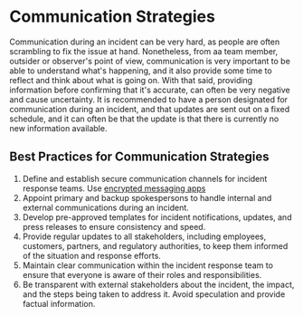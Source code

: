 # Communication Strategies

Communication during an incident can be very hard, as people are often scrambling to fix the issue at hand. Nonetheless, from aa team member, outsider or observer's point of view, communication is very important to be able to understand what's happening, and it also provide some time to reflect and think about what is going on. With that said, providing information before confirming that it's accurate, can often be very negative and cause uncertainty. It is recommended to have a person designated for communication during an incident, and that updates are sent out on a fixed schedule, and it can often be that the update is that there is currently no new information available.

## Best Practices for Communication Strategies

1. Define and establish secure communication channels for incident response teams. Use [encrypted messaging apps](../encryption/communication-encryption.md)
2. Appoint primary and backup spokespersons to handle internal and external communications during an incident.
3. Develop pre-approved templates for incident notifications, updates, and press releases to ensure consistency and speed.
4. Provide regular updates to all stakeholders, including employees, customers, partners, and regulatory authorities, to keep them informed of the situation and response efforts.
5. Maintain clear communication within the incident response team to ensure that everyone is aware of their roles and responsibilities.
6. Be transparent with external stakeholders about the incident, the impact, and the steps being taken to address it. Avoid speculation and provide factual information.

